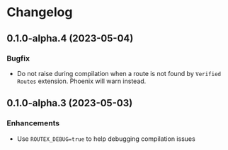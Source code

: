 # Changelog

## 0.1.0-alpha.4 (2023-05-04)

### Bugfix
* Do not raise during compilation when a route is not found by `Verified
  Routes` extension. Phoenix will warn instead.


## 0.1.0-alpha.3 (2023-05-03)

### Enhancements

* Use `ROUTEX_DEBUG=true` to help debugging compilation issues
